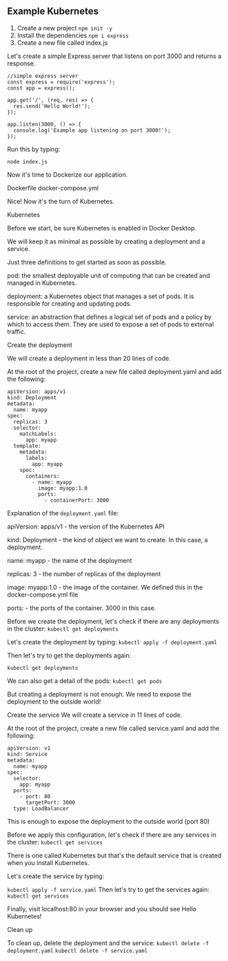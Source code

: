 ## Example Kubernetes 

1. Create a new project
```npm init -y```
2. Install the dependencies
```npm i express```
3. Create a new file called index.js

Let's create a simple Express server that listens on port 3000 and returns a response.
```
//simple express server
const express = require('express');
const app = express();

app.get('/', (req, res) => {
  res.send('Hello World!');
});

app.listen(3000, () => {
  console.log('Example app listening on port 3000!');
});
```
Run this by typing:
```
node index.js
```


Now it's time to Dockerize our application.

Dockerfile
docker-compose.yml

Nice! Now it's the turn of Kubernetes.

Kubernetes

Before we start, be sure Kubernetes is enabled in Docker Desktop.

We will keep it as minimal as possible by creating a deployment and a service.

Just three definitions to get started as soon as possible.

pod: the smallest deployable unit of computing that can be created and managed in Kubernetes.

deployment: a Kubernetes object that manages a set of pods. It is responsible for creating and updating pods.

service: an abstraction that defines a logical set of pods and a policy by which to access them. They are used to expose a set of pods to external traffic.

Create the deployment

We will create a deployment in less than 20 lines of code.

At the root of the project, create a new file called deployment.yaml and add the following:
```
apiVersion: apps/v1
kind: Deployment
metadata:
  name: myapp
spec:
  replicas: 3
  selector:
    matchLabels:
      app: myapp
  template:
    metadata:
      labels:
        app: myapp
    spec:
      containers:
        - name: myapp
          image: myapp:1.0
          ports:
            - containerPort: 3000
```

Explanation of the ```deployment.yaml``` file:

apiVersion: apps/v1 - the version of the Kubernetes API

kind: Deployment - the kind of object we want to create. In this case, a deployment.

name: myapp - the name of the deployment

replicas: 3 - the number of replicas of the deployment

image: myapp:1.0 - the image of the container. We defined this in the docker-compose.yml file

ports: - the ports of the container. 3000 in this case.

Before we create the deployment, let's check if there are any deployments in the cluster:
```kubectl get deployments```

Let's create the deployment by typing: 
```kubectl apply -f deployment.yaml```

Then let's try to get the deployments again:

```kubectl get deployments```

We can also get a detail of the pods:
```kubectl get pods```

But creating a deployment is not enough. We need to expose the deployment to the outside world!

Create the service
We will create a service in 11 lines of code.

At the root of the project, create a new file called service.yaml and add the following:
```
apiVersion: v1
kind: Service
metadata:
  name: myapp
spec:
  selector:
    app: myapp
  ports:
    - port: 80
      targetPort: 3000
  type: LoadBalancer
```

This is enough to expose the deployment to the outside world (port 80)

Before we apply this configuration, let's check if there are any services in the cluster:
```kubectl get services```

There is one called Kubernetes but that's the default service that is created when you install Kubernetes.

Let's create the service by typing:

```kubectl apply -f service.yaml```
Then let's try to get the services again:
```kubectl get services```

Finally, visit localhost:80 in your browser and you should see Hello Kubernetes!

Clean up

To clean up, delete the deployment and the service:
```kubectl delete -f deployment.yaml```
```kubectl delete -f service.yaml```